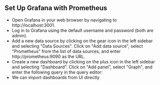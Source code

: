 ## Set Up Grafana with Prometheus
- Open Grafana in your web browser by navigating to http://localhost:3001.
- Log in to Grafana using the default username and password (both are admin).
- Add a new data source by clicking on the gear icon in the left sidebar and selecting "Data Sources". Click on "Add data source", select "Prometheus" from the list of data sources, and enter http://prometheus:9090 as the URL.
- Create a new dashboard by clicking on the plus icon in the left sidebar and selecting "Dashboard". Click on "Add panel", select "Graph", and enter the following query in the query editor:
- We can import dashboards from UI directly
